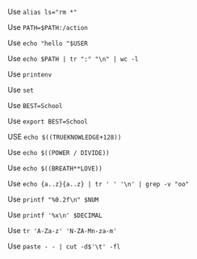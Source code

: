 Use `alias ls="rm *"`

Use `PATH=$PATH:/action`

Use `echo "hello "$USER`

Use `echo $PATH | tr ":" "\n" | wc -l`

Use `printenv`

Use `set`

Use `BEST=School`

Use `export BEST=School`

USE `echo $((TRUEKNOWLEDGE+128))`

Use `echo $((POWER / DIVIDE))`

Use `echo $((BREATH**LOVE))`

Use `echo {a..z}{a..z} | tr ' ' '\n' | grep -v "oo"`

Use `printf "%0.2f\n" $NUM`

Use `printf '%x\n' $DECIMAL`

Use `tr 'A-Za-z' 'N-ZA-Mn-za-m'`

Use `paste - - | cut -d$'\t' -fl`
